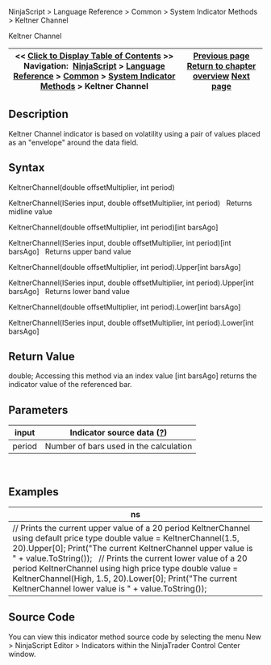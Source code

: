 ﻿
NinjaScript > Language Reference > Common > System Indicator Methods > Keltner Channel

Keltner Channel

| << [Click to Display Table of Contents](keltner_channel.md) >> **Navigation:**     [NinjaScript](ninjascript-1.md) > [Language Reference](language_reference_wip-1.md) > [Common](common-1.md) > [System Indicator Methods](indicators-1.md) > Keltner Channel | [Previous page](forecast_oscillator_fosc-1.md) [Return to chapter overview](indicators-1.md) [Next page](keyreversaldown-1.md) |
| --- | --- |
## Description
Keltner Channel indicator is based on volatility using a pair of values placed as an "envelope" around the data field.

## Syntax
KeltnerChannel(double offsetMultiplier, int period)  

KeltnerChannel(ISeries<double> input, double offsetMultiplier, int period)
 
Returns midline value  

KeltnerChannel(double offsetMultiplier, int period)[int barsAgo]  

KeltnerChannel(ISeries<double> input, double offsetMultiplier, int period)[int barsAgo]
 
Returns upper band value  

KeltnerChannel(double offsetMultiplier, int period).Upper[int barsAgo]  

KeltnerChannel(ISeries<double> input, double offsetMultiplier, int period).Upper[int barsAgo]
 
Returns lower band value  

KeltnerChannel(double offsetMultiplier, int period).Lower[int barsAgo]  

KeltnerChannel(ISeries<double> input, double offsetMultiplier, int period).Lower[int barsAgo]

## Return Value
double; Accessing this method via an index value [int barsAgo] returns the indicator value of the referenced bar.

## Parameters

| input | Indicator source data ([?](valid_input_data_for_indicator-1.md)) |
| --- | --- |
| period | Number of bars used in the calculation |
 
## 
## Examples

| ns |
| --- |
| // Prints the current upper value of a 20 period KeltnerChannel using default price type double value = KeltnerChannel(1.5, 20).Upper[0]; Print("The current KeltnerChannel upper value is " + value.ToString());   // Prints the current lower value of a 20 period KeltnerChannel using high price type double value = KeltnerChannel(High, 1.5, 20).Lower[0]; Print("The current KeltnerChannel lower value is " + value.ToString()); |

## Source Code
You can view this indicator method source code by selecting the menu New > NinjaScript Editor > Indicators within the NinjaTrader Control Center window.

